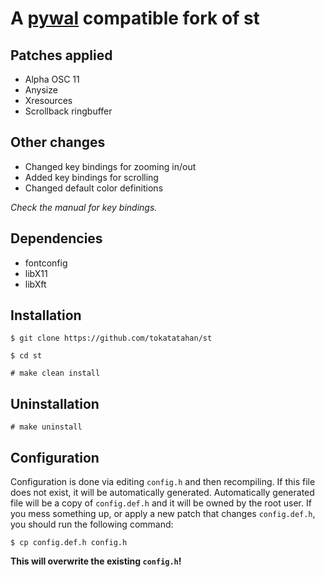 # A [pywal](https://github.com/dylanaraps/pywal) compatible fork of st

## Patches applied

- Alpha OSC 11
- Anysize
- Xresources
- Scrollback ringbuffer

## Other changes

- Changed key bindings for zooming in/out
- Added key bindings for scrolling
- Changed default color definitions

*Check the manual for key bindings.*

## Dependencies

- fontconfig
- libX11
- libXft

## Installation

`$ git clone https://github.com/tokatatahan/st`

`$ cd st`

`# make clean install`

## Uninstallation

`# make uninstall`

## Configuration

Configuration is done via editing `config.h` and then recompiling. If this file
does not exist, it will be automatically generated. Automatically generated
file will be a copy of `config.def.h` and it will be owned by the root user. If
you mess something up, or apply a new patch that changes `config.def.h`, you
should run the following command:

`$ cp config.def.h config.h`

**This will overwrite the existing `config.h`!**
